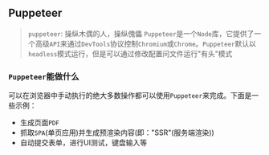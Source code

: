## Puppeteer
> `puppeteer`: 操纵木偶的人，操纵傀儡
`Puppeteer`是一个`Node`库，它提供了一个高级`API`来通过`DevTools`协议控制`Chromium`或`Chrome`。`Puppeteer`默认以`headless`模式运行，但是可以通过修改配置问文件运行"有头"模式

### `Puppeteer`能做什么
可以在浏览器中手动执行的绝大多数操作都可以使用`Puppeteer`来完成。下面是一些示例：

* 生成页面`PDF`
* 抓取`SPA`(单页应用)并生成预渲染内容(即："SSR"(服务端渲染))
* 自动提交表单，进行UI测试，键盘输入等